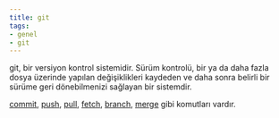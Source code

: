 ```yaml
---
title: git
tags:
- genel
- git
---
```


git, bir versiyon kontrol sistemidir. Sürüm kontrolü, bir ya da daha fazla dosya üzerinde yapılan değişiklikleri kaydeden ve daha sonra belirli bir sürüme geri dönebilmenizi sağlayan bir sistemdir.

[commit](/commit),
[push](/push),
[pull](/pull),
[fetch](/fetch),
[branch](/branch),
[merge](/merge)
gibi komutları vardır.
